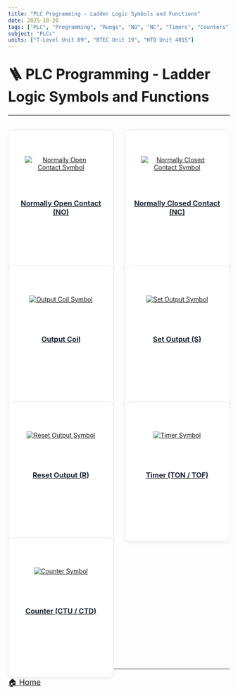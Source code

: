 ```yaml
---
title: "PLC Programming - Ladder Logic Symbols and Functions"
date: 2025-10-20
tags: ["PLC", "Programming", "Rungs", "NO", "NC", "Timers", "Counters"]
subject: "PLCs"
units: ["T-Level Unit 09", "BTEC Unit 19", "HTQ Unit 4015"]
---
```


<head>
  <style>
    .projects {
      display: grid;
      grid-template-columns: repeat(auto-fit, minmax(220px, 1fr));
      gap: 1.5rem;
      margin-top: 2rem;
    }

    .card-link {
      text-decoration: none;
    }

    .card {
      background: #ffffff;
      border: 1px solid #e5e7eb;
      border-radius: 12px;
      overflow: hidden;
      box-shadow: 0 3px 8px rgba(0, 0, 0, 0.05);
      transition: transform 0.2s ease, box-shadow 0.2s ease;
      display: flex;
      flex-direction: column;
      align-items: center;
      padding: 1rem;
      height: 100%;
      text-align: center;
      min-height: 250px; /* ensures even card height */
    }

    .card:hover {
      transform: scale(1.03);
      box-shadow: 0 4px 12px rgba(0, 0, 0, 0.08);
    }

    .card-image {
      width: 100%;
      height: 120px; /* fixed height for consistency */
      display: flex;
      align-items: center;
      justify-content: center;
      overflow: hidden;
      margin-bottom: 0.75rem;
    }

    .card img {
      max-width: 80%;
      max-height: 100%;
      object-fit: contain;
      display: block;
    }

    .card h3 {
      color: #1f2937;
      margin: 0.5rem 0 0;
      font-size: 1rem;
      line-height: 1.3;
    }

    h1 {
      font-size: 2rem;
      margin-top: 2rem;
    }

    p {
      font-size: 1.1rem;
    }
  </style>
</head>

# 🪜 PLC Programming - Ladder Logic Symbols and Functions

---

<div class="projects">

  <a class="card-link" href="/PLC-Ladder-Logic/NO-Contact/">
    <div class="card">
      <div class="card-image">
        <img src="https://EngineeringShare.github.io/engineering-hub/images/PLC-Icons/NO_Contact.png" alt="Normally Open Contact Symbol">
      </div>
      <h3>Normally Open Contact (NO)</h3>
    </div>
  </a>

  <a class="card-link" href="#">
    <div class="card">
      <div class="card-image">
        <img src="https://EngineeringShare.github.io/engineering-hub/images/PLC-Icons/NC_Contact.png" alt="Normally Closed Contact Symbol">
      </div>
      <h3>Normally Closed Contact (NC)</h3>
    </div>
  </a>

  <a class="card-link" href="#">
    <div class="card">
      <div class="card-image">
        <img src="https://EngineeringShare.github.io/engineering-hub/images/PLC-Icons/Output.png" alt="Output Coil Symbol">
      </div>
      <h3>Output Coil</h3>
    </div>
  </a>

  <a class="card-link" href="#">
    <div class="card">
      <div class="card-image">
        <img src="https://EngineeringShare.github.io/engineering-hub/images/PLC-Icons/Set_Output.png" alt="Set Output Symbol">
      </div>
      <h3>Set Output (S)</h3>
    </div>
  </a>

  <a class="card-link" href="#">
    <div class="card">
      <div class="card-image">
        <img src="https://EngineeringShare.github.io/engineering-hub/images/PLC-Icons/Reset_Output.png" alt="Reset Output Symbol">
      </div>
      <h3>Reset Output (R)</h3>
    </div>
  </a>

  <a class="card-link" href="#">
    <div class="card">
      <div class="card-image">
        <img src="https://EngineeringShare.github.io/engineering-hub/images/PLC-Icons/TON_Timer.png" alt="Timer Symbol">
      </div>
      <h3>Timer (TON / TOF)</h3>
    </div>
  </a>

  <a class="card-link" href="#">
    <div class="card">
      <div class="card-image">
        <img src="https://EngineeringShare.github.io/engineering-hub/images/PLC-Icons/CTU_Counter.png" alt="Counter Symbol">
      </div>
      <h3>Counter (CTU / CTD)</h3>
    </div>
  </a>

</div>

---

<a href="https://engineeringshare.github.io/engineering-hub">🏠 Home</a>
